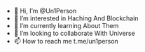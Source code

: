- 👋 Hi, I’m @Un1Person
- 👀 I’m interested in Haching And Blockchain
- 🌱 I’m currently learning About Them
- 💞️ I’m looking to collaborate With Universe
- 📫 How to reach me t.me/un1person

<!---
Un1Person/Un1Person is a ✨ special ✨ repository because its `README.md` (this file) appears on your GitHub profile.
You can click the Preview link to take a look at your changes.
--->
